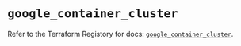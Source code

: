 # `google_container_cluster`

Refer to the Terraform Registory for docs: [`google_container_cluster`](https://registry.terraform.io/providers/hashicorp/google/5.4.0/docs/resources/container_cluster).
